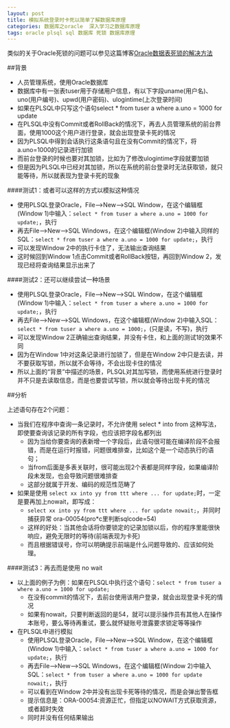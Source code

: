 ```yaml
---
layout: post
title: 模拟系统登录时卡死以简单了解数据库原理
categories: 数据库之oracle  深入学习之数据库原理
tags: oracle plsql sql 数据库 死锁 数据库原理
---
```


类似的关于Oracle死锁的问题可以参见这篇博客[Oracle数据表死锁的解决方法](http://www.xumenger.com/oracle-deadlock-20160218/)

##背景

* 人员管理系统，使用Oracle数据库
* 数据库中有一张表tuser用于存储用户信息，有以下字段uname(用户名)、uno(用户编号)、upwd(用户密码)、ulogintime(上次登录时间)
* 如果在PLSQL中只写这个语句select * from tuser a where a.uno = 1000 for update
* 在PLSQL中没有Commit或者RollBack的情况下，再去人员管理系统的前台界面，使用1000这个用户进行登录，就会出现登录卡死的情况
* 因为PLSQL中得到会话执行这条语句且在没有Commit的情况下，将a.uno=1000的记录进行加锁
* 而前台登录的时候也要对其加锁，比如为了修改ulogintime字段就要加锁
* 但是因为PLSQL中已经对其加锁，所以在系统的前台登录时无法获取锁，就只能等待，所以就表现为登录卡死的现象

####测试1：或者可以这样的方式以模拟这种情况

* 使用PLSQL登录Oracle，File-->New-->SQL Window，在这个编辑框(Window 1)中输入：`select * from tuser a where a.uno = 1000 for update;`，执行
* 再去File-->New-->SQL Windows，在这个编辑框(Window 2)中输入同样的SQL：`select * from tuser a where a.uno = 1000 for update;`，执行
* 可以发现Window 2中的执行卡住了，无法输出查询结果
* 这时候回到Window 1点击Commit或者RollBack按钮，再回到Window 2，发现已经将查询结果显示出来了

####测试2：还可以继续尝试一种场景

* 使用PLSQL登录Oracle，File-->New-->SQL Window，在这个编辑框(Window 1)中输入：`select * from tuser a where a.uno = 1000 for update;`，执行
* 再去File-->New-->SQL Windows，在这个编辑框(Window 2)中输入SQL：`select * from tuser a where a.uno = 1000;`，(只是读，不写)，执行
* 可以发现Window 2正确输出查询结果，并没有卡住，和上面的测试1的效果不同
* 因为在Window 1中对这条记录进行加锁了，但是在Window 2中只是去读，并不要获取写锁，所以就不会等待，不会出现卡住的情况
* 所以上面的“背景”中描述的场景，PLSQL对其加写锁，而使用系统进行登录时并不只是去读取信息，而是也要尝试写锁，所以就会等待出现卡死的情况

##分析

上述语句存在2个问题：

* 当我们在程序中查询一条记录时，不允许使用 select * into from 这种写法，即使要查询该记录的所有字段，也应该把字段名都列出
	* 因为当给你要查询的表新增一个字段后，此语句很可能在编译阶段不会报错，而是在运行时报错，问题很难排查，比如这个是一个动态执行的语句；
	* 当from后面是多表关联时，很可能出现2个表都是同样字段，如果编译阶段未发现，也会导致问题很难排查
	* 这部分就属于开发、编码的规范性范畴了
* 如果是使用 `select xx into yy from ttt where ... for update;`时，一定是要再加上nowait，即写成：
	* `select xx into yy from ttt where ... for update nowait;`，并同时捕获异常 ora-00054(pro*c里判断sqlcode=54)
	* 这样的好处：当其他会话将你要锁定的记录加锁以后，你的程序里能很快响应，避免无限时的等待(前端表现为卡死)
	* 而且根据错误号，你可以明确提示前端是什么问题导致的、应该如何处理。

####测试3：再去而是使用 no wait

* 以上面的例子为例：如果在PLSQL中执行这个语句：`select * from tuser a where a.uno = 1000 for update;`
	* 在没有commit的情况下，去前台使用该用户登录，就会出现登录卡死的情况
	* 如果有nowait，只要判断返回的是54，就可以提示操作员有其他人在操作本账号，要么等待再重试，要么就怀疑账号泄露要求锁定等等操作
* 在PLSQL中进行模拟
	* 使用PLSQL登录Oracle，File-->New-->SQL Window，在这个编辑框(Window 1)中输入：`select * from tuser a where a.uno = 1000 for update;`，执行
	* 再去File-->New-->SQL Windows，在这个编辑框(Window 2)中输入SQL：`select * from tuser a where a.uno = 1000 for update nowait;`，执行
	* 可以看到在Window 2中并没有出现卡死等待的情况，而是会弹出警告框
	* 提示信息是：ORA-00054:资源正忙，但指定以NOWAIT方式获取资源，或者超时失效
	* 同时并没有任何结果输出
